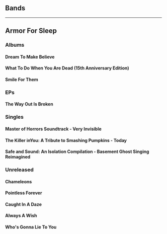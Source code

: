 ## Bands
---
## Armor For Sleep

 ### Albums
   #### Dream To Make Believe
   #### What To Do When You Are Dead (15th Anniversary Edition)
   #### Smile For Them

 ### EPs 
   #### The Way Out Is Broken

  ### Singles
   #### Master of Horrors Soundtrack - Very Invisible
   #### The Killer inYou: A Tribute to Smashing Pumpkins - Today
   #### Safe and Sound: An Isolation Compilation - Basement Ghost Singing Reimagined

  ### Unreleased 
   #### Chameleons
   #### Pointless Forever
   #### Caught In A Daze
   #### Always A Wish
   #### Who's Gonna Lie To You
   